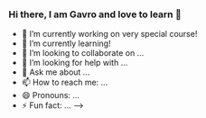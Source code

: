 ### Hi there, I am Gavro and love to learn 👋

- 🔭 I’m currently working on very special course!
- 🌱 I’m currently learning!
- 👯 I’m looking to collaborate on ...
- 🤔 I’m looking for help with ...
- 💬 Ask me about ...
- 📫 How to reach me: ...
- 😄 Pronouns: ...
- ⚡ Fun fact: ...
-->
